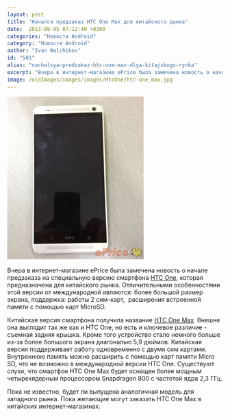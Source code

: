```yaml
---
layout: post
title: "Начался предзаказ HTC One Max для китайского рынка"
date:  2013-08-05 07:12:40 +0300
categories: "Новости Android"
category: "Новости Android"
author: "Ivan Belchikov"
id: "501"
alias: "nachalsya-predzakaz-htc-one-max-dlya-kitajskogo-rynka"
excerpt: "Вчера в интернет-магазине ePrice была замечена новость о начале предзаказа на специальную версию смартфона HTC One, которая предназначена для китайского рынка. Отличительными особенностями этой версии от международной являются: более большой размер экрана, поддержка: работы 2 сим-карт,  расширения встроенной памяти с помощью карт MicroSD."
image: /oldImages/images/images/HtcOne/htc-one_max.jpg
---
```

<img src="/oldImages/images/images/HtcOne/htc-one_max.jpg" alt="HTC One Max"  />

Вчера в интернет-магазине ePrice была замечена новость о начале предзаказа на специальную версию смартфона <a href="index.php?option=com_content&amp;view=article&amp;id=288&amp;catid=8&amp;Itemid=102">HTC One</a>, которая предназначена для китайского рынка. Отличительными особенностями этой версии от международной являются: более большой размер экрана, поддержка: работы 2 сим-карт,  расширения встроенной памяти с помощью карт MicroSD.


Китайская версия смартфона получила название <a href="index.php?option=com_content&amp;view=article&amp;id=482&amp;catid=8&amp;Itemid=102">HTC One Max</a>. Внешне она выглядит так же как и HTC One, но есть и ключевое различие - съемная задняя крышка. Кроме того устройство стало немного больше из-за более большого экрана диагональю 5,9 дюймов. Китайская версия поддерживает работу одновременно с двумя сим картами. Внутреннюю память можно расширить с помощью карт памяти Micro SD, что не возможно в международной версии HTC One. Существуют слухи, что смартфон HTC One Max будет оснащен более мощным четырехядерным процессором Snapdragon 800 с частотой ядра 2,3 ГГц.

Пока не известно, будет ли выпущена аналогичная модель для западного рынка. Пока желающие могут заказать HTC One Max в китайских интернет-магазинах.
